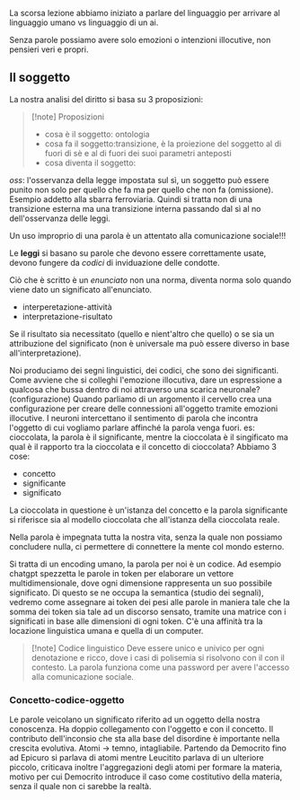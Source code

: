 La scorsa lezione abbiamo iniziato a parlare del linguaggio per arrivare al linguaggio umano vs linguaggio di un ai.

Senza parole possiamo avere solo emozioni o intenzioni illocutive, non pensieri veri e propri. 

## Il soggetto
La nostra analisi del diritto si basa su 3 proposizioni:

>[!note] Proposizioni
>- cosa è il soggetto: ontologia
>- cosa fa il soggetto:transizione, è la proiezione del soggetto al di fuori di sè e al di fuori dei suoi parametri anteposti
>- cosa diventa il soggetto:

*oss*: l'osservanza della legge impostata sul sì, un soggetto può essere punito non solo per quello che fa ma per quello che non fa (omissione). Esempio addetto alla sbarra ferroviaria. Quindi si tratta non di una transizione esterna ma una transizione interna passando dal sì al no dell'osservanza delle leggi.

Un uso improprio di una parola è un attentato alla comunicazione sociale!!!

Le **leggi** si basano su parole che devono essere correttamente usate, devono fungere da *codici* di inviduazione delle condotte.

Ciò che è scritto è un *enunciato* non una norma, diventa norma solo quando viene dato un significato all'enunciato.

- interperetazione-attività
- interpretazione-risultato

Se il risultato sia necessitato (quello e nient'altro che quello) o se sia un attribuzione del significato (non è universale ma può essere diverso in base all'interpretazione).

Noi produciamo dei segni linguistici, dei codici, che sono dei significanti.
Come avviene che si colleghi l'emozione illocutiva, dare un espressione a qualcosa che bussa dentro di noi attraverso una scarica neuronale?
(configurazione) Quando parliamo di un argomento il cervello crea una configurazione per creare delle connessioni all'oggetto tramite emozioni illocutive. I neuroni intercettano il sentimento di parola che incontra l'oggetto di cui vogliamo parlare affinché la parola venga fuori. es: cioccolata, la parola è il significante, mentre la cioccolata è il singificato ma qual è il rapporto tra la cioccolata e il concetto di cioccolata? Abbiamo 3 cose:
- concetto
- significante
- significato

La cioccolata in questione è un'istanza del concetto e la parola significante si riferisce sia al modello cioccolata che all'istanza della cioccolata reale.

Nella parola è impegnata tutta la nostra vita, senza la quale non possiamo concludere nulla, ci permettere di connettere la mente col mondo esterno.

Si tratta di un encoding umano, la parola per noi è un codice. Ad esempio chatgpt spezzetta le parole in token per elaborare un vettore multidimensionale, dove ogni dimensione rappresenta un suo possibile significato. Di questo se ne occupa la semantica (studio dei segnali), vedremo come assegnare ai token dei pesi alle parole in maniera tale che la somma dei token sia tale ad un discorso sensato, tramite una matrice con i significati in base alle dimensioni di ogni token.
C'è una affinità tra la locazione linguistica umana e quella di un computer.

>[!note] Codice linguistico
>Deve essere unico e univico  per ogni denotazione e ricco, dove i casi di polisemia si risolvono con il con il contesto. La parola funziona come una password per avere l'accesso alla comunicazione sociale.

### Concetto-codice-oggetto
Le parole veicolano un significato riferito ad un oggetto della nostra conoscenza. Ha doppio collegamento con l'oggetto e con il concetto.
Il contributo dell'inconsio che sta alla base del disordine è importante nella crescita evolutiva.
Atomi -> temno, intagliabile. Partendo da Democrito fino ad Epicuro si parlava di atomi mentre Leucitito parlava di un ulteriore piccolo, criticava inoltre l'aggregazioni degli atomi per formare la materia, motivo per cui Democrito introduce il caso come costitutivo della materia, senza il quale non ci sarebbe la realtà. 






